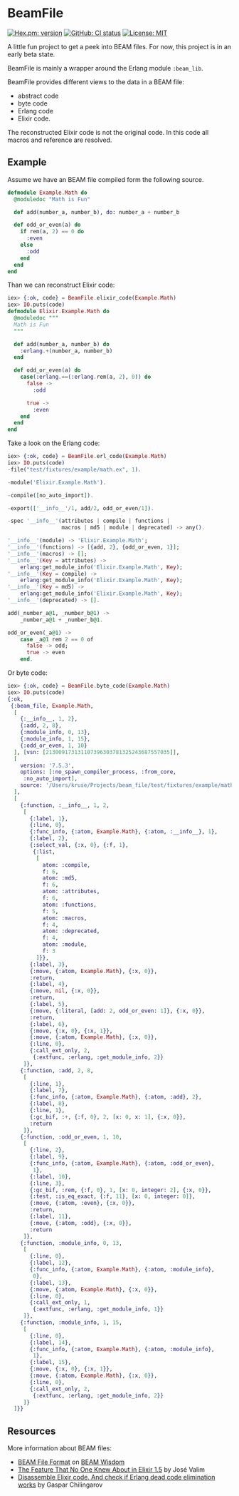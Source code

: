 # BeamFile
[![Hex.pm: version](https://img.shields.io/hexpm/v/beam_file.svg?style=flat-square)](https://hex.pm/packages/beam_file)
[![GitHub: CI status](https://img.shields.io/github/workflow/status/hrzndhrn/beam_file/CI?style=flat-square)](https://github.com/hrzndhrn/beam_file/actions)
[![License: MIT](https://img.shields.io/badge/License-MIT-yellow.svg?style=flat-square)](https://github.com/hrzndhrn//blob/main/LICENSE.md)


A little fun project to get a peek into BEAM files. For now, this project is in
an early beta state.

BeamFile is mainly a wrapper around the Erlang module `:beam_lib`.

BeamFile provides different views to the data in a BEAM file:
- abstract code
- byte code
- Erlang code
- Elixir code.

The reconstructed Elixir code is not the original code. In this code all macros
and reference are resolved.

## Example

Assume we have an BEAM file compiled form the following source.
```elixir
defmodule Example.Math do
  @moduledoc "Math is Fun"

  def add(number_a, number_b), do: number_a + number_b

  def odd_or_even(a) do
    if rem(a, 2) == 0 do
      :even
    else
      :odd
    end
  end
end
```

Than we can reconstruct Elixir code:
```elixir
iex> {:ok, code} = BeamFile.elixir_code(Example.Math)
iex> IO.puts(code)
defmodule Elixir.Example.Math do
  @moduledoc """
  Math is Fun
  """

  def add(number_a, number_b) do
    :erlang.+(number_a, number_b)
  end

  def odd_or_even(a) do
    case(:erlang.==(:erlang.rem(a, 2), 0)) do
      false ->
        :odd

      true ->
        :even
    end
  end
end
```

Take a look on the Erlang code:
```elixir
iex> {:ok, code} = BeamFile.erl_code(Example.Math)
iex> IO.puts(code)
-file("test/fixtures/example/math.ex", 1).

-module('Elixir.Example.Math').

-compile([no_auto_import]).

-export(['__info__'/1, add/2, odd_or_even/1]).

-spec '__info__'(attributes | compile | functions |
                 macros | md5 | module | deprecated) -> any().

'__info__'(module) -> 'Elixir.Example.Math';
'__info__'(functions) -> [{add, 2}, {odd_or_even, 1}];
'__info__'(macros) -> [];
'__info__'(Key = attributes) ->
    erlang:get_module_info('Elixir.Example.Math', Key);
'__info__'(Key = compile) ->
    erlang:get_module_info('Elixir.Example.Math', Key);
'__info__'(Key = md5) ->
    erlang:get_module_info('Elixir.Example.Math', Key);
'__info__'(deprecated) -> [].

add(_number_a@1, _number_b@1) ->
    _number_a@1 + _number_b@1.

odd_or_even(_a@1) ->
    case _a@1 rem 2 == 0 of
      false -> odd;
      true -> even
    end.
```

Or byte code:
```elixir
iex> {:ok, code} = BeamFile.byte_code(Example.Math)
iex> IO.puts(code)
{:ok,
 {:beam_file, Example.Math,
  [
    {:__info__, 1, 2},
    {:add, 2, 8},
    {:module_info, 0, 13},
    {:module_info, 1, 15},
    {:odd_or_even, 1, 10}
  ], [vsn: [213009173131107396303781325243687557035]],
  [
    version: '7.5.3',
    options: [:no_spawn_compiler_process, :from_core,
     :no_auto_import],
    source: '/Users/kruse/Projects/beam_file/test/fixtures/example/math.ex'
  ],
  [
    {:function, :__info__, 1, 2,
     [
       {:label, 1},
       {:line, 0},
       {:func_info, {:atom, Example.Math}, {:atom, :__info__}, 1},
       {:label, 2},
       {:select_val, {:x, 0}, {:f, 1},
        {:list,
         [
           atom: :compile,
           f: 6,
           atom: :md5,
           f: 6,
           atom: :attributes,
           f: 6,
           atom: :functions,
           f: 5,
           atom: :macros,
           f: 4,
           atom: :deprecated,
           f: 4,
           atom: :module,
           f: 3
         ]}},
       {:label, 3},
       {:move, {:atom, Example.Math}, {:x, 0}},
       :return,
       {:label, 4},
       {:move, nil, {:x, 0}},
       :return,
       {:label, 5},
       {:move, {:literal, [add: 2, odd_or_even: 1]}, {:x, 0}},
       :return,
       {:label, 6},
       {:move, {:x, 0}, {:x, 1}},
       {:move, {:atom, Example.Math}, {:x, 0}},
       {:line, 0},
       {:call_ext_only, 2,
        {:extfunc, :erlang, :get_module_info, 2}}
     ]},
    {:function, :add, 2, 8,
     [
       {:line, 1},
       {:label, 7},
       {:func_info, {:atom, Example.Math}, {:atom, :add}, 2},
       {:label, 8},
       {:line, 1},
       {:gc_bif, :+, {:f, 0}, 2, [x: 0, x: 1], {:x, 0}},
       :return
     ]},
    {:function, :odd_or_even, 1, 10,
     [
       {:line, 2},
       {:label, 9},
       {:func_info, {:atom, Example.Math}, {:atom, :odd_or_even},
        1},
       {:label, 10},
       {:line, 3},
       {:gc_bif, :rem, {:f, 0}, 1, [x: 0, integer: 2], {:x, 0}},
       {:test, :is_eq_exact, {:f, 11}, [x: 0, integer: 0]},
       {:move, {:atom, :even}, {:x, 0}},
       :return,
       {:label, 11},
       {:move, {:atom, :odd}, {:x, 0}},
       :return
     ]},
    {:function, :module_info, 0, 13,
     [
       {:line, 0},
       {:label, 12},
       {:func_info, {:atom, Example.Math}, {:atom, :module_info},
        0},
       {:label, 13},
       {:move, {:atom, Example.Math}, {:x, 0}},
       {:line, 0},
       {:call_ext_only, 1,
        {:extfunc, :erlang, :get_module_info, 1}}
     ]},
    {:function, :module_info, 1, 15,
     [
       {:line, 0},
       {:label, 14},
       {:func_info, {:atom, Example.Math}, {:atom, :module_info},
        1},
       {:label, 15},
       {:move, {:x, 0}, {:x, 1}},
       {:move, {:atom, Example.Math}, {:x, 0}},
       {:line, 0},
       {:call_ext_only, 2,
        {:extfunc, :erlang, :get_module_info, 2}}
     ]}
  ]}}
```

## Resources

More information about BEAM files:

- [BEAM File Format](http://beam-wisdoms.clau.se/en/latest/indepth-beam-file.html)
  on [BEAM Wisdom](http://beam-wisdoms.clau.se/en/latest/)
- [The Feature That No One Knew About in Elixir 1.5](https://www.youtube.com/watch?time_continue=931&v=p4uE-jTB_Uk&feature=emb_logo)
  by José Valim
- [Disassemble Elixir code. And check if Erlang dead code elimination works](
https://medium.com/learn-elixir/disassemble-elixir-code-1bca5fe15dd1)
  by Gaspar Chilingarov
